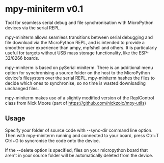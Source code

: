 # mpy-miniterm v0.1

Tool for seamless serial debug and file synchronisation with MicroPython devices via the serial REPL. 

mpy-miniterm allows seamless transitions between serial debugging and file download via the MicroPython REPL, and is intended to provide a smoother user experience than ampy, mpfshell and others. It is particularly useful for targets without USB mass storage functionality, like the ESP-32/8266 boards.

mpy-miniterm is based on  pySerial miniterm. There is an additional menu option for synchronising a source folder on the host to the MicroPython device's filesystem over the serial REPL. mpy-miniterm hashes the files to decide which ones to synchronise, so no time is wasted downloading unchanged files.

mpy-miniterm makes use of a slightly modified version of the ReplControl class from Nick Moore (part of https://github.com/nickzoic/mpy-utils)

## Usage
Specify your folder of source code with --sync-dir command line option. Then with mpy-miniterm running and connected to your board, press Ctrl+T Ctrl+G to syncronise the code onto the device.

If the --delete option is specified, files on your micropython board that aren't in your source folder will be automatically deleted from the device.

